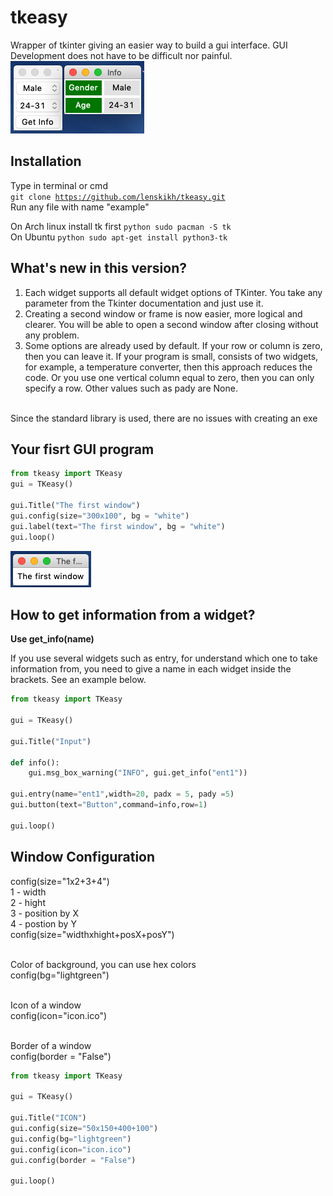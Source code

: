 # tkeasy
Wrapper of tkinter giving an easier way to build a gui interface. GUI Development does not have to be difficult nor painful.</br>
![Screenshot](/screenshots/droplist.png)

## Installation
Type in terminal or cmd</br>
<code>git clone https://github.com/lenskikh/tkeasy.git</code></br>
Run any file with name "example"

On Arch linux install tk first
    ```python
    sudo pacman -S tk
    ```
<br />
On Ubuntu
    ```python
    sudo apt-get install python3-tk 
    ```

## What's new in this version?

1. Each widget supports all default widget options of TKinter. You take any parameter from the Tkinter documentation and just use it.
2. Creating a second window or frame is now easier, more logical and clearer. You will be able to open a second window after closing without any problem.
3. Some options are already used by default. If your row or column is zero, then you can leave it. If your program is small, consists of two widgets, for example, a temperature converter, then this approach reduces the code. Or you use one vertical column equal to zero, then you can only specify a row. Other values such as pady are None. 
<br />
Since the standard library is used, there are no issues with creating an exe

## Your fisrt GUI program
```python
from tkeasy import TKeasy
gui = TKeasy()

gui.Title("The first window")
gui.config(size="300x100", bg = "white")
gui.label(text="The first window", bg = "white")
gui.loop()
```
![Screenshot](/screenshots/thefirst.png)

## How to get information from a widget? 

**Use get_info(name)**<br />

If you use several widgets such as entry, for understand which one to take information from, you need to give a name in each widget inside the brackets. See an example below.

```python
from tkeasy import TKeasy

gui = TKeasy()

gui.Title("Input")

def info():
    gui.msg_box_warning("INFO", gui.get_info("ent1"))

gui.entry(name="ent1",width=20, padx = 5, pady =5)
gui.button(text="Button",command=info,row=1)

gui.loop()
```

## Window Configuration

config(size="1x2+3+4") <br />
1 - width<br />
2 - hight <br />
3 - position by X<br />
4 - postion by  Y<br />
config(size="widthxhight+posX+posY") <br /><br />

Color of background, you can use hex colors<br />
config(bg="lightgreen")<br /><br />

Icon of a window<br />
config(icon="icon.ico")<br /><br />

Border of a window<br />
config(border = "False")

```python
from tkeasy import TKeasy

gui = TKeasy()

gui.Title("ICON")
gui.config(size="50x150+400+100")
gui.config(bg="lightgreen")
gui.config(icon="icon.ico")
gui.config(border = "False")

gui.loop()
```
